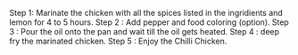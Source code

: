 Step 1: Marinate the chicken with all the spices listed in the ingridients and lemon for 4 to 5 hours.
Step 2 : Add pepper and food coloring (option).
Step 3 : Pour the oil onto the pan and wait till the oil gets heated.
Step 4 : deep fry the marinated chicken.
Step 5 : Enjoy the Chilli Chicken.